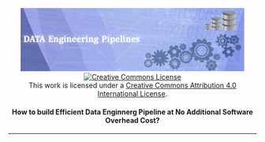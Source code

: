 <div align="center">
<img src="https://github.com/skswar/Data_Engineering_Pipelines/blob/main/img/banner.png" alt="Intro Logo" width="90%"/>
<a rel="license" href="http://creativecommons.org/licenses/by/4.0/"><img alt="Creative Commons License" style="border-width:0" src="https://i.creativecommons.org/l/by/4.0/80x15.png" /></a><br />This work is licensed under a <a rel="license" href="http://creativecommons.org/licenses/by/4.0/">Creative Commons Attribution 4.0 International License</a>.
</div>

<h4 align="center">How to build Efficient Data Enginnerg Pipeline at No Additional Software Overhead Cost?</h4>

<hr>
